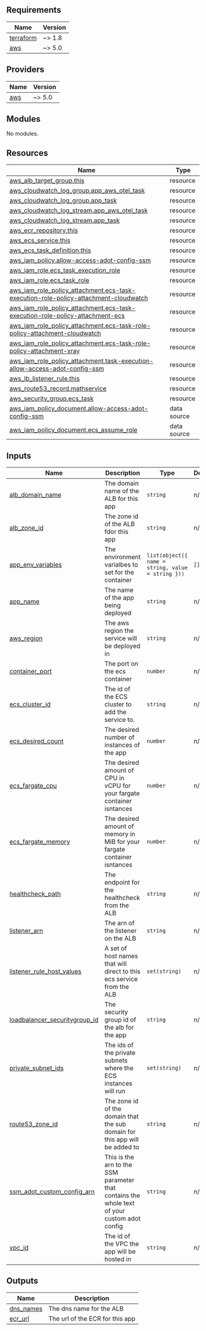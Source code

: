 ## Requirements

| Name | Version |
|------|---------|
| <a name="requirement_terraform"></a> [terraform](#requirement\_terraform) | ~> 1.8 |
| <a name="requirement_aws"></a> [aws](#requirement\_aws) | ~> 5.0 |

## Providers

| Name | Version |
|------|---------|
| <a name="provider_aws"></a> [aws](#provider\_aws) | ~> 5.0 |

## Modules

No modules.

## Resources

| Name | Type |
|------|------|
| [aws_alb_target_group.this](https://registry.terraform.io/providers/hashicorp/aws/latest/docs/resources/alb_target_group) | resource |
| [aws_cloudwatch_log_group.app_aws_otel_task](https://registry.terraform.io/providers/hashicorp/aws/latest/docs/resources/cloudwatch_log_group) | resource |
| [aws_cloudwatch_log_group.app_task](https://registry.terraform.io/providers/hashicorp/aws/latest/docs/resources/cloudwatch_log_group) | resource |
| [aws_cloudwatch_log_stream.app_aws_otel_task](https://registry.terraform.io/providers/hashicorp/aws/latest/docs/resources/cloudwatch_log_stream) | resource |
| [aws_cloudwatch_log_stream.app_task](https://registry.terraform.io/providers/hashicorp/aws/latest/docs/resources/cloudwatch_log_stream) | resource |
| [aws_ecr_repository.this](https://registry.terraform.io/providers/hashicorp/aws/latest/docs/resources/ecr_repository) | resource |
| [aws_ecs_service.this](https://registry.terraform.io/providers/hashicorp/aws/latest/docs/resources/ecs_service) | resource |
| [aws_ecs_task_definition.this](https://registry.terraform.io/providers/hashicorp/aws/latest/docs/resources/ecs_task_definition) | resource |
| [aws_iam_policy.allow-access-adot-config-ssm](https://registry.terraform.io/providers/hashicorp/aws/latest/docs/resources/iam_policy) | resource |
| [aws_iam_role.ecs_task_execution_role](https://registry.terraform.io/providers/hashicorp/aws/latest/docs/resources/iam_role) | resource |
| [aws_iam_role.ecs_task_role](https://registry.terraform.io/providers/hashicorp/aws/latest/docs/resources/iam_role) | resource |
| [aws_iam_role_policy_attachment.ecs-task-execution-role-policy-attachment-cloudwatch](https://registry.terraform.io/providers/hashicorp/aws/latest/docs/resources/iam_role_policy_attachment) | resource |
| [aws_iam_role_policy_attachment.ecs-task-execution-role-policy-attachment-ecs](https://registry.terraform.io/providers/hashicorp/aws/latest/docs/resources/iam_role_policy_attachment) | resource |
| [aws_iam_role_policy_attachment.ecs-task-role-policy-attachment-cloudwatch](https://registry.terraform.io/providers/hashicorp/aws/latest/docs/resources/iam_role_policy_attachment) | resource |
| [aws_iam_role_policy_attachment.ecs-task-role-policy-attachment-xray](https://registry.terraform.io/providers/hashicorp/aws/latest/docs/resources/iam_role_policy_attachment) | resource |
| [aws_iam_role_policy_attachment.task-execution-allow-access-adot-config-ssm](https://registry.terraform.io/providers/hashicorp/aws/latest/docs/resources/iam_role_policy_attachment) | resource |
| [aws_lb_listener_rule.this](https://registry.terraform.io/providers/hashicorp/aws/latest/docs/resources/lb_listener_rule) | resource |
| [aws_route53_record.mathservice](https://registry.terraform.io/providers/hashicorp/aws/latest/docs/resources/route53_record) | resource |
| [aws_security_group.ecs_task](https://registry.terraform.io/providers/hashicorp/aws/latest/docs/resources/security_group) | resource |
| [aws_iam_policy_document.allow-access-adot-config-ssm](https://registry.terraform.io/providers/hashicorp/aws/latest/docs/data-sources/iam_policy_document) | data source |
| [aws_iam_policy_document.ecs_assume_role](https://registry.terraform.io/providers/hashicorp/aws/latest/docs/data-sources/iam_policy_document) | data source |

## Inputs

| Name | Description | Type | Default | Required |
|------|-------------|------|---------|:--------:|
| <a name="input_alb_domain_name"></a> [alb\_domain\_name](#input\_alb\_domain\_name) | The domain name of the ALB for this app | `string` | n/a | yes |
| <a name="input_alb_zone_id"></a> [alb\_zone\_id](#input\_alb\_zone\_id) | The zone id of the ALB fdor this app | `string` | n/a | yes |
| <a name="input_app_env_variables"></a> [app\_env\_variables](#input\_app\_env\_variables) | The environment varialbes to set for the container | `list(object({ name = string, value = string }))` | `[]` | no |
| <a name="input_app_name"></a> [app\_name](#input\_app\_name) | The name of the app being deployed | `string` | n/a | yes |
| <a name="input_aws_region"></a> [aws\_region](#input\_aws\_region) | The aws region the service will be deployed in | `string` | n/a | yes |
| <a name="input_container_port"></a> [container\_port](#input\_container\_port) | The port on the ecs container | `number` | n/a | yes |
| <a name="input_ecs_cluster_id"></a> [ecs\_cluster\_id](#input\_ecs\_cluster\_id) | The id of the ECS cluster to add the service to. | `string` | n/a | yes |
| <a name="input_ecs_desired_count"></a> [ecs\_desired\_count](#input\_ecs\_desired\_count) | The desired number of instances of the app | `number` | n/a | yes |
| <a name="input_ecs_fargate_cpu"></a> [ecs\_fargate\_cpu](#input\_ecs\_fargate\_cpu) | The desired amount of CPU in vCPU for your fargate container isntances | `number` | n/a | yes |
| <a name="input_ecs_fargate_memory"></a> [ecs\_fargate\_memory](#input\_ecs\_fargate\_memory) | The desired amount of memory in MiB for your fargate container isntances | `number` | n/a | yes |
| <a name="input_healthcheck_path"></a> [healthcheck\_path](#input\_healthcheck\_path) | The endpoint for the healthcheck from the ALB | `string` | n/a | yes |
| <a name="input_listener_arn"></a> [listener\_arn](#input\_listener\_arn) | The arn of the listener on the ALB | `string` | n/a | yes |
| <a name="input_listener_rule_host_values"></a> [listener\_rule\_host\_values](#input\_listener\_rule\_host\_values) | A set of host names that will direct to this ecs service from the ALB | `set(string)` | n/a | yes |
| <a name="input_loadbalancer_securitygroup_id"></a> [loadbalancer\_securitygroup\_id](#input\_loadbalancer\_securitygroup\_id) | The security group id of the alb for the app | `string` | n/a | yes |
| <a name="input_private_subnet_ids"></a> [private\_subnet\_ids](#input\_private\_subnet\_ids) | The ids of the private subnets where the ECS instances will run | `set(string)` | n/a | yes |
| <a name="input_route53_zone_id"></a> [route53\_zone\_id](#input\_route53\_zone\_id) | The zone id of the domain that the sub domain for this app will be added to | `string` | n/a | yes |
| <a name="input_ssm_adot_custom_config_arn"></a> [ssm\_adot\_custom\_config\_arn](#input\_ssm\_adot\_custom\_config\_arn) | This is the arn to the SSM parameter that contains the whole text of your custom adot config | `string` | n/a | yes |
| <a name="input_vpc_id"></a> [vpc\_id](#input\_vpc\_id) | The id of the VPC the app will be hosted in | `string` | n/a | yes |

## Outputs

| Name | Description |
|------|-------------|
| <a name="output_dns_names"></a> [dns\_names](#output\_dns\_names) | The dns name for the ALB |
| <a name="output_ecr_url"></a> [ecr\_url](#output\_ecr\_url) | The url of the ECR for this app |
